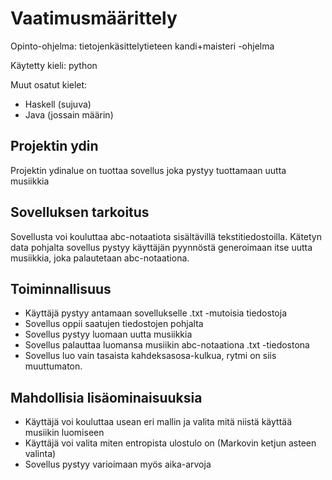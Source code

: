 # Vaatimusmäärittely

Opinto-ohjelma: tietojenkäsittelytieteen kandi+maisteri -ohjelma

Käytetty kieli: python

Muut osatut kielet:
  - Haskell (sujuva)
  - Java (jossain määrin)

## Projektin ydin

Projektin ydinalue on tuottaa sovellus joka pystyy tuottamaan uutta musiikkia

## Sovelluksen tarkoitus

Sovellusta voi kouluttaa abc-notaatiota sisältävillä tekstitiedostoilla. Kätetyn data pohjalta sovellus pystyy
käyttäjän pyynnöstä generoimaan itse uutta musiikkia, joka palautetaan abc-notaationa.

## Toiminnallisuus

- Käyttäjä pystyy antamaan sovellukselle .txt -mutoisia tiedostoja
- Sovellus oppii saatujen tiedostojen pohjalta
- Sovellus pystyy luomaan uutta musiikkia
- Sovellus palauttaa luomansa musiikin abc-notaationa .txt -tiedostona
- Sovellus luo vain tasaista kahdeksasosa-kulkua, rytmi on siis muuttumaton.

## Mahdollisia lisäominaisuuksia

- Käyttäjä voi kouluttaa usean eri mallin ja valita mitä niistä käyttää musiikin luomiseen
- Käyttäjä voi valita miten entropista ulostulo on (Markovin ketjun asteen valinta)
- Sovellus pystyy varioimaan myös aika-arvoja
